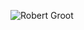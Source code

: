 ![Robert Groot](https://camo.githubusercontent.com/626b02c3b33c2c8aa4e29141f1d2e671f27952478ab151c0f39a14edf74fbd95/68747470733a2f2f692e696d6775722e636f6d2f6e70646a3039732e676966)
